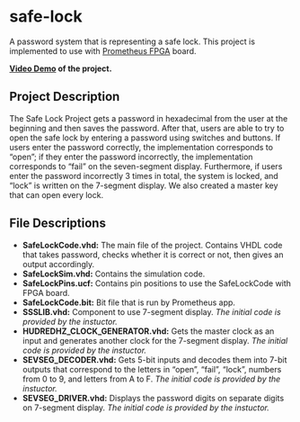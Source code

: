 # safe-lock
A password system that is representing a safe lock. This project is implemented to use with [Prometheus FPGA](https://www.isabekov.pro/prometheus-fpga/) board.

**[Video Demo](https://drive.google.com/file/d/1h4QMH1NyccYQ6mv4rB3oBwQW5MYlWH8b/view?usp=sharing) of the project.**

## Project Description
The Safe Lock Project gets
a password in hexadecimal from the user at the beginning and then saves the password.
After that, users are able to try to open the safe lock by entering a password using switches
and buttons. If users enter the password correctly, the implementation corresponds to
“open”; if they enter the password incorrectly, the implementation corresponds to “fail” on
the seven-segment display. Furthermore, if users enter the password incorrectly 3 times in
total, the system is locked, and “lock” is written on the 7-segment display. We also created a
master key that can open every lock.

## File Descriptions
- **SafeLockCode.vhd:** The main file of the project. Contains VHDL code that takes password, checks whether it is correct or not, then gives an output accordingly.
- **SafeLockSim.vhd:** Contains the simulation code.
- **SafeLockPins.ucf:** Contains pin positions to use the SafeLockCode with FPGA board.
- **SafeLockCode.bit:** Bit file that is run by Prometheus app.
- **SSSLIB.vhd:** Component to use 7-segment display. *The initial code is provided by the instuctor.*
- **HUDREDHZ_CLOCK_GENERATOR.vhd:** Gets the master clock as an input and generates another clock for the 7-segment display. *The initial code is provided by the instuctor.*
- **SEVSEG_DECODER.vhd:** Gets 5-bit inputs and decodes them into 7-bit outputs that correspond to the letters in “open”, “fail”, “lock”, numbers from 0 to 9, and letters from A to F. *The initial code is provided by the instuctor.*
- **SEVSEG_DRIVER.vhd:** Displays the password digits on separate digits on 7-segment display. *The initial code is provided by the instuctor.*
